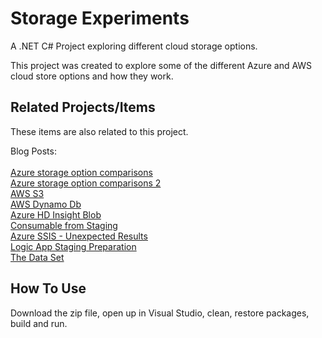 # Storage Experiments
A .NET C# Project exploring different cloud storage options.

This project was created to explore some of the different Azure and AWS cloud store options and how they work.

## Related Projects/Items

These items are also related to this project. 
<br/>

Blog Posts:
<br/>
<br/>
<a href="https://erichelin.wordpress.com/2016/03/04/blob-event-hub-table-storage-document-db-and-sql-azure-round-1/">Azure storage option comparisons</a>
<br/>
<a href="https://erichelin.wordpress.com/2016/04/08/cloud-adventures-part-2-blob-event-hub-table-storage-and-sql-azure-round-2/">Azure storage option comparisons 2</a>
<br/>
<a href="https://erichelin.wordpress.com/2016/05/27/cloud-adventures-part-2-amazon-s3/">AWS S3</a>
<br/>
<a href="https://erichelin.wordpress.com/2016/05/28/cloud-adventures-part-2-amazon-dynamo-db/">AWS Dynamo Db</a>
<br/>
<a href="https://erichelin.wordpress.com/2016/06/14/cloud-adventures-part-34-azure-hdinsightblob-storage/">Azure HD Insight Blob</a>
<br/>
<a href="https://erichelin.wordpress.com/2016/05/10/cloud-adventures-part-4-creating-consumable-data-from-staging/">Consumable from Staging</a>
<br/>
<a href="https://erichelin.wordpress.com/2016/05/02/ssis-and-the-azure-cloud-not-the-result-i-expected/">Azure SSIS - Unexpected Results</a>
<br/>
<a href="https://erichelin.wordpress.com/2016/04/18/cloud-adventures-part-3-staging-data-preparation-logic-app-with-web-api/">Logic App Staging Preparation</a>
<br/>
<a href="https://erichelin.wordpress.com/2016/02/27/cloud-adventures-part-1-the-data-set/">The Data Set</a>
<br/>

## How To Use
Download the zip file, open up in Visual Studio, clean, restore packages, build and run.
